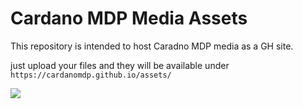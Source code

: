 # Cardano MDP Media Assets

This repository is intended to host Caradno MDP media as a GH site.

just upload your files and they will be available under `https://cardanomdp.github.io/assets/`

![](https://cardanomdp.github.io/assets/CardanoMDP-640.jpg)
